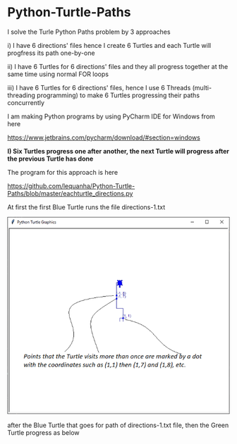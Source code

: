 # Python-Turtle-Paths

I solve the Turle Python Paths problem by 3 approaches

i) I have 6 directions' files hence I create 6 Turtles and each Turtle will progfress its path one-by-one

ii) I have 6 Turtles for 6 directions' files and they all progress together at the same time using normal FOR loops

iii) I have 6 Turtles for 6 directions' files, hence I use 6 Threads (multi-threading programming) to make 6 Turtles progressing their paths concurrently

I am making Python programs by using PyCharm IDE for Windows from here

https://www.jetbrains.com/pycharm/download/#section=windows



**I) Six Turtles progress one after another, the next Turtle will progress after the previous Turtle has done**

The program for this approach is here 

https://github.com/lequanha/Python-Turtle-Paths/blob/master/eachturtle_directions.py


At first the first Blue Turtle runs the file directions-1.txt

![Image of Blue Turtle](https://github.com/lequanha/Python-Turtle-Paths/blob/master/I-Each%20Turtle%20Solution/Each-Pathway.png)





after the Blue Turtle that goes for path of directions-1.txt file, then the Green Turtle progress as below



